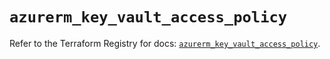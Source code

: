 # `azurerm_key_vault_access_policy`

Refer to the Terraform Registry for docs: [`azurerm_key_vault_access_policy`](https://registry.terraform.io/providers/hashicorp/azurerm/4.10.0/docs/resources/key_vault_access_policy).
